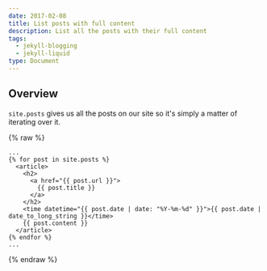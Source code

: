 ```yaml
---
date: 2017-02-08
title: List posts with full content
description: List all the posts with their full content
tags:
  - jekyll-blogging
  - jekyll-liquid
type: Document
---
```

## Overview

`site.posts` gives us all the posts on our site so it's simply a matter of iterating over it.

{% raw %}
~~~liquid
...
{% for post in site.posts %}
  <article>
    <h2>
      <a href="{{ post.url }}">
        {{ post.title }}
      </a>
    </h2>
    <time datetime="{{ post.date | date: "%Y-%m-%d" }}">{{ post.date | date_to_long_string }}</time>
    {{ post.content }}
  </article>
{% endfor %}
...
~~~
{% endraw %}
